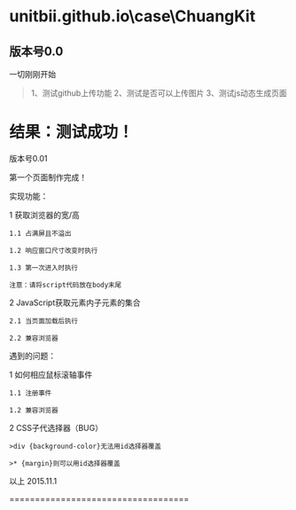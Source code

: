 # unitbii.github.io\case\ChuangKit

版本号0.0
---------
一切刚刚开始

  >1、测试github上传功能
  >2、测试是否可以上传图片
  >3、测试js动态生成页面

结果：测试成功！
===================================
版本号0.01

第一个页面制作完成！

实现功能：

  1 获取浏览器的宽/高
  
    1.1 占满屏且不溢出
    
    1.2 响应窗口尺寸改变时执行
    
    1.3 第一次进入时执行
    
    注意：请将script代码放在body末尾
    
  2 JavaScript获取元素内子元素的集合
  
    2.1 当页面加载后执行
    
    2.2 兼容浏览器

遇到的问题：

  1 如何相应鼠标滚轴事件
  
    1.1 注册事件
    
    1.2 兼容浏览器
    
  2 CSS子代选择器（BUG）
  
    >div {background-color}无法用id选择器覆盖
    
    >* {margin}则可以用id选择器覆盖

以上 2015.11.1

===================================
